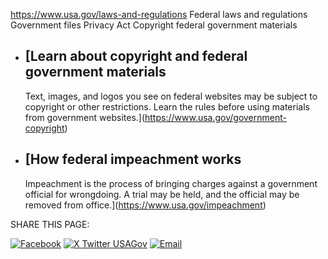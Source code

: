 

https://www.usa.gov/laws-and-regulations
Federal laws and regulations
Government files Privacy Act
Copyright federal government materials

* [Learn about copyright and federal government materials
  ------------------------------------------------------

  Text, images, and logos you see on federal websites may be subject to copyright or other restrictions. Learn the rules before using materials from government websites.](https://www.usa.gov/government-copyright)
* [How federal impeachment works
  -----------------------------

  Impeachment is the process of bringing charges against a government official for wrongdoing. A trial may be held, and the official may be removed from office.](https://www.usa.gov/impeachment)
  
SHARE THIS PAGE:

[![Facebook](https://www.usa.gov/themes/custom/usagov/images/social-media-icons/Facebook_Icon.svg)](https://www.facebook.com/sharer/sharer.php?u=https://www.usa.gov/laws-and-regulations&v=3)
[![X Twitter USAGov](https://www.usa.gov/themes/custom/usagov/images/social-media-icons/X_Twitter_Icon.svg?version=2)](https://twitter.com/intent/tweet?source=webclient&text=https://www.usa.gov/laws-and-regulations)
[![Email](https://www.usa.gov/themes/custom/usagov/images/social-media-icons/Email_Icon.svg?version=2)](mailto:?subject=https://www.usa.gov/laws-and-regulations)
